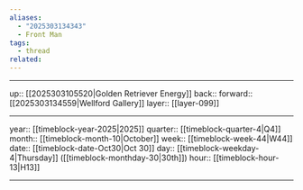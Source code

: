 ```yaml
---
aliases:
  - "2025303134343"
  - Front Man
tags:
  - thread
related:
---
```




***

up:: [[2025303105520|Golden Retriever Energy]]
back:: 
forward:: [[2025303134559|Wellford Gallery]]
layer:: [[layer-099]]

***

year:: [[timeblock-year-2025|2025]]
quarter:: [[timeblock-quarter-4|Q4]]
month:: [[timeblock-month-10|October]]
week:: [[timeblock-week-44|W44]]
date:: [[timeblock-date-Oct30|Oct 30]]
day:: [[timeblock-weekday-4|Thursday]] ([[timeblock-monthday-30|30th]])
hour:: [[timeblock-hour-13|H13]]

***
